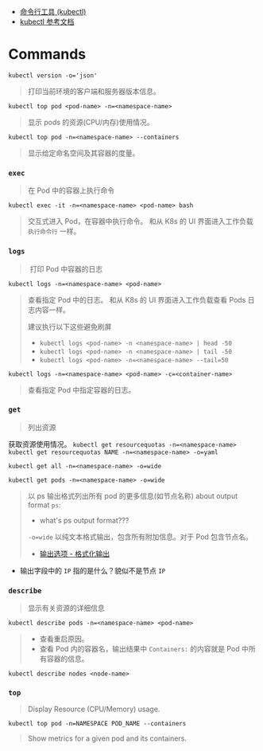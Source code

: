 - [命令行工具 (kubectl)](https://kubernetes.io/zh-cn/docs/reference/kubectl/)
- [kubectl 参考文档](https://kubernetes.io/docs/reference/generated/kubectl/kubectl-commands)

# Commands


`kubectl version -o='json'`
> 打印当前环境的客户端和服务器版本信息。


`kubectl top pod <pod-name> -n=<namespace-name>`
> 显示 pods 的资源(CPU/内存)使用情况。


`kubectl top pod -n=<namespace-name> --containers`
> 显示给定命名空间及其容器的度量。

### `exec`
> 在 Pod 中的容器上执行命令


`kubectl exec -it -n=<namespace-name> <pod-name> bash`
> 交互式进入 Pod，在容器中执行命令。
> 和从 K8s 的 UI 界面进入工作负载 `执行命令行` 一样。


### `logs`
>  打印 Pod 中容器的日志

`kubectl logs -n=<namespace-name> <pod-name>`
> 查看指定 Pod 中的日志。
> 和从 K8s 的 UI 界面进入工作负载查看 Pods 日志内容一样。
> 
> 建议执行以下这些避免刷屏
> - `kubectl logs <pod-name> -n <namespace-name> | head -50`
> - `kubectl logs <pod-name> -n <namespace-name> | tail -50`
> - `kubectl logs <pod-name> -n=<namespace-name> --tail=50`


`kubectl logs -n=<namespace-name> <pod-name> -c=<container-name>`
> 查看指定 Pod 中指定容器的日志。


### `get`
> 列出资源

获取资源使用情况。
`kubectl get resourcequotas -n=<namespace-name>`
`kubectl get resourcequotas NAME -n=<namespace-name> -o=yaml`


`kubectl get all -n=<namespace-name> -o=wide`


`kubectl get pods -n=<namespace-name> -o=wide`
> 以 ps 输出格式列出所有 pod 的更多信息(如节点名称)
> about output format `ps`:
> - what's ps output format???
> 
> `-o=wide` 以纯文本格式输出，包含所有附加信息。对于 Pod 包含节点名。
> - [输出选项 - 格式化输出](https://kubernetes.io/zh-cn/docs/reference/kubectl/#formatting-output) 
- 输出字段中的 `IP` 指的是什么？貌似不是节点 `IP` 


### `describe`
> 显示有关资源的详细信息

`kubectl describe pods -n=<namespace-name> <pod-name>`
> - 查看重启原因。
> - 查看 Pod 内的容器名，输出结果中 `Containers:` 的内容就是 Pod 中所有容器的信息。


`kubectl describe nodes <node-name>`

### `top`
> Display Resource (CPU/Memory) usage.


`kubectl top pod -n=NAMESPACE POD_NAME --containers`
> Show metrics for a given pod and its containers.


